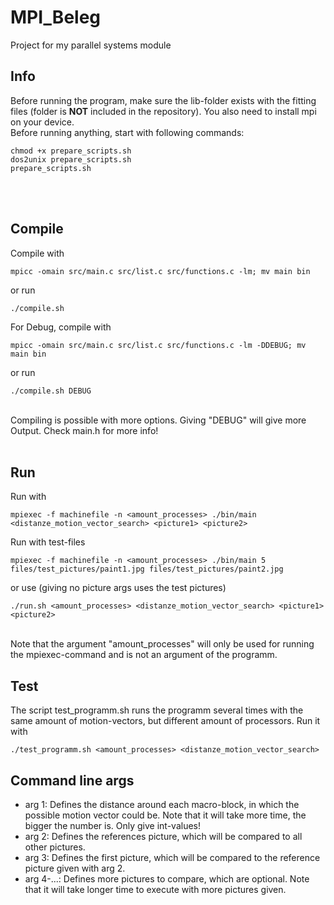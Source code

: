 # MPI_Beleg
Project for my parallel systems module

## Info
Before running the program, make sure the lib-folder exists with the fitting files (folder is **NOT** included in the repository). You also need to install mpi on your device. 
<br>
Before running anything, start with following commands:
```
chmod +x prepare_scripts.sh
dos2unix prepare_scripts.sh
prepare_scripts.sh
```
<br><br>

## Compile
Compile with<br>
```
mpicc -omain src/main.c src/list.c src/functions.c -lm; mv main bin
```
or run <br>
```
./compile.sh
```
For Debug, compile with<br>
```
mpicc -omain src/main.c src/list.c src/functions.c -lm -DDEBUG; mv main bin
```
or run <br>
```
./compile.sh DEBUG
```
<br>
Compiling is possible with more options. Giving "DEBUG" will give more Output. Check main.h for more info!
<br><br>

## Run
Run with<br>
```
mpiexec -f machinefile -n <amount_processes> ./bin/main <distanze_motion_vector_search> <picture1> <picture2>
```
Run with test-files<br>
```
mpiexec -f machinefile -n <amount_processes> ./bin/main 5 files/test_pictures/paint1.jpg files/test_pictures/paint2.jpg
```
or use (giving no picture args uses the test pictures)<br>
```
./run.sh <amount_processes> <distanze_motion_vector_search> <picture1> <picture2>
```
<br>
Note that the argument "amount_processes" will only be used for running the mpiexec-command and is not an argument of the programm.

## Test
The script test_programm.sh runs the programm several times with the same amount of motion-vectors, but different amount of processors. Run it with<br>
```
./test_programm.sh <amount_processes> <distanze_motion_vector_search>
```

## Command line args
* arg 1: Defines the distance around each macro-block, in which the possible motion vector could be. Note that it will take more time, the bigger the number is. Only give int-values!
* arg 2: Defines the references picture, which will be compared to all other pictures.
* arg 3: Defines the first picture, which will be compared to the reference picture given with arg 2.
* arg 4-...: Defines more pictures to compare, which are optional. Note that it will take longer time to execute with more pictures given.